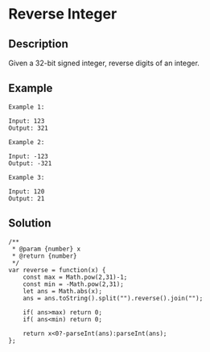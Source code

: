 # Reverse Integer

## Description

Given a 32-bit signed integer, reverse digits of an integer.

## Example
```
Example 1:

Input: 123
Output: 321

Example 2:

Input: -123
Output: -321

Example 3:

Input: 120
Output: 21

```
## Solution
```
/**
 * @param {number} x
 * @return {number}
 */
var reverse = function(x) {
    const max = Math.pow(2,31)-1;
    const min = -Math.pow(2,31);
    let ans = Math.abs(x);
    ans = ans.toString().split("").reverse().join("");
    
    if( ans>max) return 0;
    if( ans<min) return 0;
    
    return x<0?-parseInt(ans):parseInt(ans);
};
```